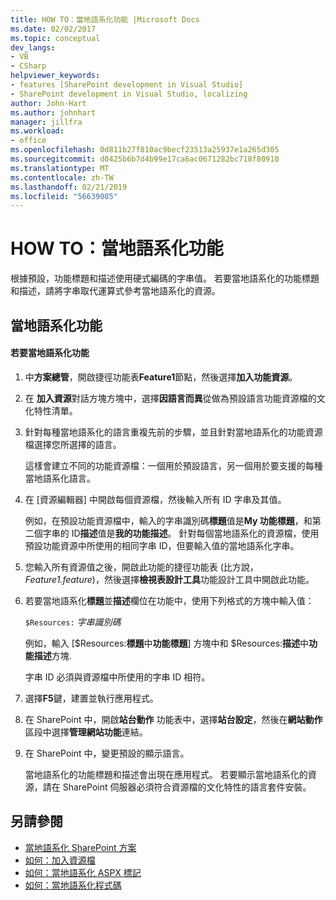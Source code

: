 ```yaml
---
title: HOW TO：當地語系化功能 |Microsoft Docs
ms.date: 02/02/2017
ms.topic: conceptual
dev_langs:
- VB
- CSharp
helpviewer_keywords:
- features [SharePoint development in Visual Studio]
- SharePoint development in Visual Studio, localizing
author: John-Hart
ms.author: johnhart
manager: jillfra
ms.workload:
- office
ms.openlocfilehash: 0d811b27f810ac9becf23513a25937e1a265d305
ms.sourcegitcommit: d0425b6b7d4b99e17ca6ac0671282bc718f80910
ms.translationtype: MT
ms.contentlocale: zh-TW
ms.lasthandoff: 02/21/2019
ms.locfileid: "56639085"
---
```

# <a name="how-to-localize-a-feature"></a>HOW TO：當地語系化功能
  根據預設，功能標題和描述使用硬式編碼的字串值。 若要當地語系化的功能標題和描述，請將字串取代運算式參考當地語系化的資源。

## <a name="localize-a-feature"></a>當地語系化功能

#### <a name="to-localize-a-feature"></a>若要當地語系化功能

1.  中**方案總管**，開啟捷徑功能表**Feature1**節點，然後選擇**加入功能資源**。

2.  在 **加入資源**對話方塊方塊中，選擇**因語言而異**從做為預設語言功能資源檔的文化特性清單。

3.  針對每種當地語系化的語言重複先前的步驟，並且針對當地語系化的功能資源檔選擇您所選擇的語言。

     這樣會建立不同的功能資源檔：一個用於預設語言，另一個用於要支援的每種當地語系化語言。

4.  在 [資源編輯器] 中開啟每個資源檔，然後輸入所有 ID 字串及其值。

     例如，在預設功能資源檔中，輸入的字串識別碼**標題**值是**My 功能標題**，和第二個字串的 ID**描述**值是**我的功能描述**。 針對每個當地語系化的資源檔，使用預設功能資源中所使用的相同字串 ID，但要輸入值的當地語系化字串。

5.  您輸入所有資源值之後，開啟此功能的捷徑功能表 (比方說， *Feature1.feature*)，然後選擇**檢視表設計工具**功能設計工具中開啟此功能。

6.  若要當地語系化**標題**並**描述**欄位在功能中，使用下列格式的方塊中輸入值：

     `$Resources:` *字串識別碼*

     例如，輸入 [$Resources:**標題**中**功能標題**] 方塊中和 $Resources:**描述**中**功能描述**方塊.

     字串 ID 必須與資源檔中所使用的字串 ID 相符。

7.  選擇**F5**鍵，建置並執行應用程式。

8.  在 SharePoint 中，開啟**站台動作** 功能表中，選擇**站台設定**，然後在**網站動作**區段中選擇**管理網站功能**連結。

9. 在 SharePoint 中，變更預設的顯示語言。

     當地語系化的功能標題和描述會出現在應用程式。 若要顯示當地語系化的資源，請在 SharePoint 伺服器必須符合資源檔的文化特性的語言套件安裝。

## <a name="see-also"></a>另請參閱
- [當地語系化 SharePoint 方案](../sharepoint/localizing-sharepoint-solutions.md)
- [如何：加入資源檔](../sharepoint/how-to-add-a-resource-file.md)
- [如何：當地語系化 ASPX 標記](../sharepoint/how-to-localize-aspx-markup.md)
- [如何：當地語系化程式碼](../sharepoint/how-to-localize-code.md)
